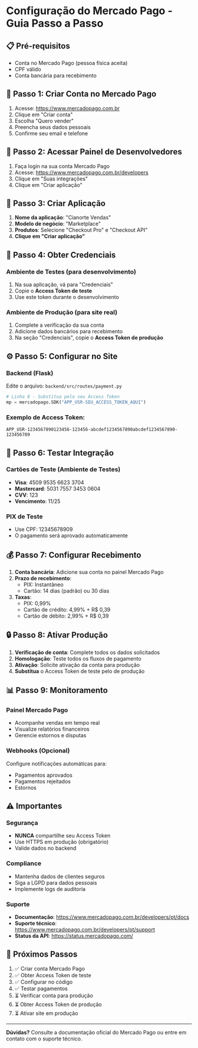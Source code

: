 # Configuração do Mercado Pago - Guia Passo a Passo

## 📋 Pré-requisitos

- Conta no Mercado Pago (pessoa física aceita)
- CPF válido
- Conta bancária para recebimento

## 🔧 Passo 1: Criar Conta no Mercado Pago

1. Acesse: https://www.mercadopago.com.br
2. Clique em "Criar conta"
3. Escolha "Quero vender"
4. Preencha seus dados pessoais
5. Confirme seu email e telefone

## 🔑 Passo 2: Acessar Painel de Desenvolvedores

1. Faça login na sua conta Mercado Pago
2. Acesse: https://www.mercadopago.com.br/developers
3. Clique em "Suas integrações"
4. Clique em "Criar aplicação"

## 📱 Passo 3: Criar Aplicação

1. **Nome da aplicação**: "Cianorte Vendas"
2. **Modelo de negócio**: "Marketplace"
3. **Produtos**: Selecione "Checkout Pro" e "Checkout API"
4. **Clique em "Criar aplicação"**

## 🔐 Passo 4: Obter Credenciais

### Ambiente de Testes (para desenvolvimento)
1. Na sua aplicação, vá para "Credenciais"
2. Copie o **Access Token de teste**
3. Use este token durante o desenvolvimento

### Ambiente de Produção (para site real)
1. Complete a verificação da sua conta
2. Adicione dados bancários para recebimento
3. Na seção "Credenciais", copie o **Access Token de produção**

## ⚙️ Passo 5: Configurar no Site

### Backend (Flask)
Edite o arquivo: `backend/src/routes/payment.py`

```python
# Linha 8 - Substitua pelo seu Access Token
mp = mercadopago.SDK("APP_USR-SEU_ACCESS_TOKEN_AQUI")
```

### Exemplo de Access Token:
```
APP_USR-1234567890123456-123456-abcdef1234567890abcdef1234567890-123456789
```

## 🧪 Passo 6: Testar Integração

### Cartões de Teste (Ambiente de Testes)
- **Visa**: 4509 9535 6623 3704
- **Mastercard**: 5031 7557 3453 0604
- **CVV**: 123
- **Vencimento**: 11/25

### PIX de Teste
- Use CPF: 12345678909
- O pagamento será aprovado automaticamente

## 💰 Passo 7: Configurar Recebimento

1. **Conta bancária**: Adicione sua conta no painel Mercado Pago
2. **Prazo de recebimento**: 
   - PIX: Instantâneo
   - Cartão: 14 dias (padrão) ou 30 dias
3. **Taxas**:
   - PIX: 0,99%
   - Cartão de crédito: 4,99% + R$ 0,39
   - Cartão de débito: 2,99% + R$ 0,39

## 🔒 Passo 8: Ativar Produção

1. **Verificação de conta**: Complete todos os dados solicitados
2. **Homologação**: Teste todos os fluxos de pagamento
3. **Ativação**: Solicite ativação da conta para produção
4. **Substitua** o Access Token de teste pelo de produção

## 📊 Passo 9: Monitoramento

### Painel Mercado Pago
- Acompanhe vendas em tempo real
- Visualize relatórios financeiros
- Gerencie estornos e disputas

### Webhooks (Opcional)
Configure notificações automáticas para:
- Pagamentos aprovados
- Pagamentos rejeitados
- Estornos

## ⚠️ Importantes

### Segurança
- **NUNCA** compartilhe seu Access Token
- Use HTTPS em produção (obrigatório)
- Valide dados no backend

### Compliance
- Mantenha dados de clientes seguros
- Siga a LGPD para dados pessoais
- Implemente logs de auditoria

### Suporte
- **Documentação**: https://www.mercadopago.com.br/developers/pt/docs
- **Suporte técnico**: https://www.mercadopago.com.br/developers/pt/support
- **Status da API**: https://status.mercadopago.com/

## 🚀 Próximos Passos

1. ✅ Criar conta Mercado Pago
2. ✅ Obter Access Token de teste
3. ✅ Configurar no código
4. ✅ Testar pagamentos
5. ⏳ Verificar conta para produção
6. ⏳ Obter Access Token de produção
7. ⏳ Ativar site em produção

---

**Dúvidas?** Consulte a documentação oficial do Mercado Pago ou entre em contato com o suporte técnico.

